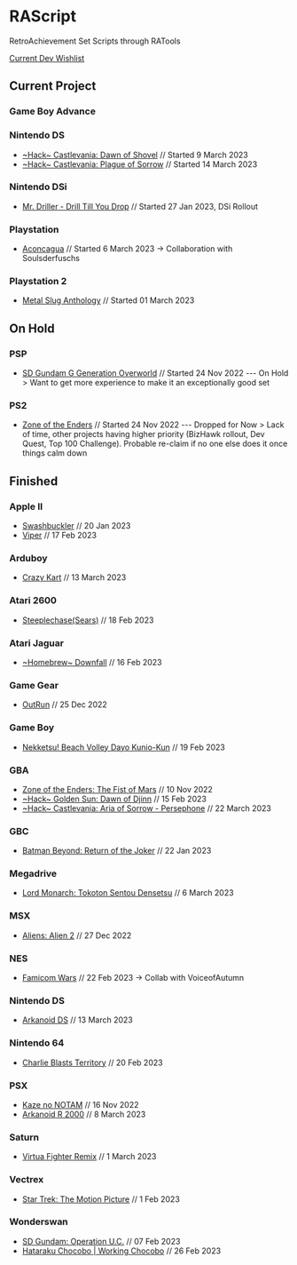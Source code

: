 # RAScript
RetroAchievement Set Scripts through RATools

[Current Dev Wishlist](https://docs.google.com/spreadsheets/d/1xxENkUyQjpUSLrM7EjbTML9H1GDMtq2l/edit?usp=share_link&ouid=114825573869916713157&rtpof=true&sd=true)
## Current Project
### Game Boy Advance

### Nintendo DS
* [\~Hack\~ Castlevania: Dawn of Shovel](https://retroachievements.org/game/22847) // Started 9 March 2023
* [\~Hack\~ Castlevania: Plague of Sorrow](https://retroachievements.org/game/22848) // Started 14 March 2023
### Nintendo DSi
* [Mr. Driller - Drill Till You Drop](https://retroachievements.org/game/22323) // Started 27 Jan 2023, DSi Rollout
### Playstation
* [Aconcagua](https://retroachievements.org/game/18683) // Started 6 March 2023 -> Collaboration with Soulsderfuschs
### Playstation 2
* [Metal Slug Anthology](https://retroachievements.org/game/20676) // Started 01 March 2023




## On Hold
### PSP
* [SD Gundam G Generation Overworld](https://retroachievements.org/game/21687) // Started 24 Nov 2022 --- On Hold > Want to get more experience to make it an exceptionally good set
### PS2
* [Zone of the Enders](https://retroachievements.org/game/19079) // Started 24 Nov 2022 --- Dropped for Now > Lack of time, other projects having higher priority (BizHawk rollout, Dev Quest, Top 100 Challenge). Probable re-claim if no one else does it once things calm down

## Finished
### Apple II
* [Swashbuckler](https://retroachievements.org/game/22170) // 20 Jan 2023
* [Viper](https://retroachievements.org/game/22529) // 17 Feb 2023
### Arduboy
* [Crazy Kart](https://retroachievements.org/game/22869) // 13 March 2023
### Atari 2600
* [Steeplechase(Sears)](https://retroachievements.org/game/22536) // 18 Feb 2023
### Atari Jaguar
* [\~Homebrew\~ Downfall](https://retroachievements.org/game/22522) // 16 Feb 2023
### Game Gear
* [OutRun](https://retroachievements.org/game/12405) // 25 Dec 2022
### Game Boy
* [Nekketsu! Beach Volley Dayo Kunio-Kun](https://retroachievements.org/game/6489) // 19 Feb 2023
### GBA
* [Zone of the Enders: The Fist of Mars](https://retroachievements.org/game/2518) // 10 Nov 2022
* [\~Hack\~ Golden Sun: Dawn of Djinn](https://retroachievements.org/game/21686) // 15 Feb 2023
* [\~Hack\~ Castlevania: Aria of Sorrow - Persephone](https://retroachievements.org/game/14177) // 22 March 2023
### GBC
* [Batman Beyond: Return of the Joker](https://retroachievements.org/game/8571) // 22 Jan 2023
### Megadrive
* [Lord Monarch: Tokoton Sentou Densetsu](https://retroachievements.org/game/4345) // 6 March 2023
### MSX
* [Aliens: Alien 2](https://retroachievements.org/game/22026) // 27 Dec 2022
### NES
* [Famicom Wars](https://retroachievements.org/game/5533) // 22 Feb 2023 -> Collab with VoiceofAutumn
### Nintendo DS
* [Arkanoid DS](https://retroachievements.org/game/22844) // 13 March 2023
### Nintendo 64
* [Charlie Blasts Territory](https://retroachievements.org/game/11600) // 20 Feb 2023
### PSX
* [Kaze no NOTAM](https://retroachievements.org/game/20377) // 16 Nov 2022
* [Arkanoid R 2000](https://retroachievements.org/game/22556) // 8 March 2023
### Saturn
* [Virtua Fighter Remix](https://retroachievements.org/game/22577) // 1 March 2023
### Vectrex
* [Star Trek: The Motion Picture](https://retroachievements.org/game/2124) // 1 Feb 2023
### Wonderswan
* [SD Gundam: Operation U.C.](https://retroachievements.org/game/4965) // 07 Feb 2023
* [Hataraku Chocobo | Working Chocobo](https://retroachievements.org/game/17766) // 26 Feb 2023
